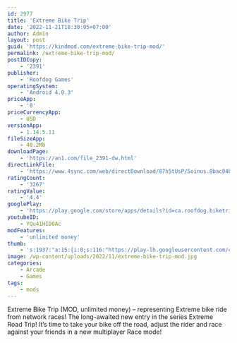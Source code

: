 ```yaml
---
id: 2977
title: 'Extreme Bike Trip'
date: '2022-11-21T18:30:05+07:00'
author: Admin
layout: post
guid: 'https://kindmod.com/extreme-bike-trip-mod/'
permalink: /extreme-bike-trip-mod/
postIDCopy:
    - '2391'
publisher:
    - 'Roofdog Games'
operatingSystem:
    - 'Android 4.0.3'
priceApp:
    - '0'
priceCurrencyApp:
    - USD
versionApp:
    - 1.14.5.11
fileSizeApp:
    - 40.2Mb
downloadPage:
    - 'https://an1.com/file_2391-dw.html'
directLinkFile:
    - 'https://www.4sync.com/web/directDownload/87h5tUsP/5oinus.8bac04bba32c8f1356ff132a86c2a4ed'
ratingCount:
    - '3267'
ratingValue:
    - '4.4'
googlePlay:
    - 'https://play.google.com/store/apps/details?id=ca.roofdog.biketrip'
youtubeID:
    - YQu41HID0Ac
modFeatures:
    - 'unlimited money'
thumb:
    - 's:1937:"a:15:{i:0;s:116:"https://play-lh.googleusercontent.com/cQ0BFSFNtYIxTsg1HIZJUNSEWcy0_GDvXbgwQ2QyZeRJ8OdtrAC9M-HwwYYqFCvbDAd1=w526-h296";i:1;s:115:"https://play-lh.googleusercontent.com/KkWj_kb8t94EXzf1dVFCYRwU0WBXI5WlQ45jdVlxEu_NSmILSnWgntnGp-VQY0ksxqs=w526-h296";i:2;s:114:"https://play-lh.googleusercontent.com/jm4NYtyVP71K4lgbmJmhZFk671ZTK2r0vdehn4VHsAq8iQDxstLVoBfRLM9UEWg_Fg=w526-h296";i:3;s:116:"https://play-lh.googleusercontent.com/odmFNnB-biCpqRhADiVHsXUvRUCfgT_hZxeM_JrOFNiu5nKXPXOYz-Qo-dSD6yJ6alRf=w526-h296";i:4;s:114:"https://play-lh.googleusercontent.com/bnPPb4B2fMmHYteZ9iog6a4VHvoNFbHGhezMBYZ5wyhc2FjA4x9v7ZuG1PhGZCLoHA=w526-h296";i:5;s:115:"https://play-lh.googleusercontent.com/scx6MztSxMs04tXLFlALruX1OR-hC56HR9gDPIu_homIAF5y5hQ0SO1AqYsh_ou965M=w526-h296";i:6;s:115:"https://play-lh.googleusercontent.com/tJoCPw2Cp0-Vrr-ZjaCAkHFRHkOU38c26qiarNskvnAzIMN1Uv2PKcMuVPTPzqdcvYk=w526-h296";i:7;s:115:"https://play-lh.googleusercontent.com/KOtl2mXJu06B76eCuA2KVkpYJG41wgZOuZujRuwpFmqyvnRlsvkSdDaJfj_BhKihq6Q=w526-h296";i:8;s:116:"https://play-lh.googleusercontent.com/mhEKpiBOn_QvjsNkJWV1cmGbpejF4G0fz8DjBNy4g3OOt3Ruk-8l6YpZYP5blJUi8LRR=w526-h296";i:9;s:115:"https://play-lh.googleusercontent.com/y1HYADx9s2zShYCKCdEJ7nSDGuS9MMzTD0toS6vrNnU7RJ1sgiP6vIddLz7ffuoyqRY=w526-h296";i:10;s:116:"https://play-lh.googleusercontent.com/I1sEdcjjcLtiA3U0fE47lUbuO9uHuZfwzPdSLlSz4WUC4SFpT-q7L6yc7MvTiwmKj0Ry=w526-h296";i:11;s:116:"https://play-lh.googleusercontent.com/afKmljkmkvWU9i2omZU5A-eixFR92GtCd_xww-dHZc5akBl6tMjatrbKbDFdjOUciyKx=w526-h296";i:12;s:116:"https://play-lh.googleusercontent.com/OzY8S39MaWQCqT_2Pqm8HeZu0vnIlFaFVnRVARfBMXt2ureCvn-alGRlOVKASHm2TF3C=w526-h296";i:13;s:116:"https://play-lh.googleusercontent.com/ocqf1s-22DmXs9FvinC2O8r78DFZvF_QTyFOW2qPK4hF5yGtwy4_BVC6ZZ0-wErSjKgV=w526-h296";i:14;s:115:"https://play-lh.googleusercontent.com/V-sxj0ZlJ6Oc7qOjC-29qQzWIYxk8PzD--ymm2Lk8d7oSZWuIzxTvGQOG4Li-lfw5iE=w526-h296";}";'
image: /wp-content/uploads/2022/11/extreme-bike-trip-mod.jpg
categories:
    - Arcade
    - Games
tags:
    - mods
---
```


Extreme Bike Trip (MOD, unlimited money) – representing Extreme bike ride from network races! The long-awaited new entry in the series Extreme Road Trip! It’s time to take your bike off the road, adjust the rider and race against your friends in a new multiplayer Race mode!